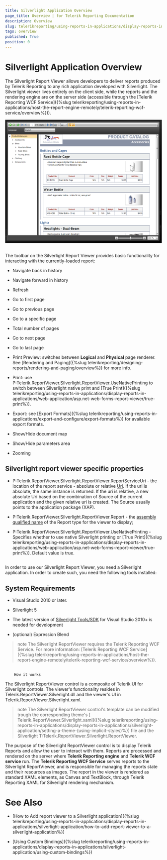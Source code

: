```yaml
---
title: Silverlight Application Overview
page_title: Overview | for Telerik Reporting Documentation
description: Overview
slug: telerikreporting/using-reports-in-applications/display-reports-in-applications/silverlight-application/overview
tags: overview
published: True
position: 0
---
```


# Silverlight Application Overview



The Silverlight Report Viewer allows developers to deliver reports produced by Telerik Reporting to any rich application
        developed with Silverlight. The Silverlight viewer lives entirely on the client side, while the reports and the rendering engine are on the server
        side (accessible through the [Telerik Reporting WCF Service]({%slug telerikreporting/using-reports-in-applications/host-the-report-engine-remotely/telerik-reporting-wcf-service/overview%})).
        
  ![](images/SilverlightViewer1.png)

## 

The toolbar on the Silverlight Report Viewer provides basic functionality for interacting with the currently-loaded report:

* Navigate back in history

* Navigate forward in history

* Refresh

* Go to first page

* Go to previous page

* Go to a specific page

* Total number of pages

* Go to next page

* Go to last page

* Print Preview: switches between __Logical__ and __Physical__ page renderer. See [Rendering and Paging]({%slug telerikreporting/designing-reports/rendering-and-paging/overview%}) for more info.
            

* Print: use P:Telerik.ReportViewer.Silverlight.ReportViewer.UseNativePrinting
              to switch between Silverlight native print and [True Print]({%slug telerikreporting/using-reports-in-applications/display-reports-in-applications/web-application/asp.net-web-forms-report-viewer/true-print%}).
            

* Export: see [Export Formats]({%slug telerikreporting/using-reports-in-applications/export-and-configure/export-formats%}) for available export formats.
            

* Show/Hide document map

* Show/Hide parameters area

* Zooming

## Silverlight report viewer specific properties

* P:Telerik.ReportViewer.Silverlight.ReportViewer.ReportServiceUri
              - the location of the report service - absolute or relative [Uri](http://msdn.microsoft.com/en-us/library/system.uri%28VS.95%29.aspx).
              If the uri is absolute, the same instance is returned. If the uri is relative,
              a new absolute Uri based on the combination of Source of the current application and the given relative uri is created. The Source usually points to the application package (XAP).
            

* P:Telerik.ReportViewer.Silverlight.ReportViewer.Report
              - the [assembly qualified name](http://msdn.microsoft.com/en-us/library/system.type.assemblyqualifiedname.aspx) of the Report type for the viewer to display;
            

* P:Telerik.ReportViewer.Silverlight.ReportViewer.UseNativePrinting
              - Specifies whether to use native Silverlight printing or [True Print]({%slug telerikreporting/using-reports-in-applications/display-reports-in-applications/web-application/asp.net-web-forms-report-viewer/true-print%}). Default value is true.
            

## 

In order to use our Silverlight Report Viewer, you need a Silverlight application. In order to create such, you need the following tools installed:

## System Requirements

* Visual Studio 2010 or later.

* Silverlight 5

* The latest version of [Silverlight Tools/SDK](http://silverlight.net/getstarted) for Visual Studio 2010+ is needed for development
            

* (optional) Expression Blend

>note The Silverlight ReportViewer requires the Telerik Reporting WCF Service. For more information: [Telerik Reporting WCF Service]({%slug telerikreporting/using-reports-in-applications/host-the-report-engine-remotely/telerik-reporting-wcf-service/overview%}).          


## 
        How it works
      

The Silverlight ReportViewer control is a composite of Telerik UI for Silverlight controls.
          The viewer's functionality resides in Telerik.ReportViewer.Silverlight.dll and the viewer's UI in Telerik.ReportViewer.Silverlight.xaml.
        

>note The Silverlight ReportViewer control's template can be modified trough the corresponding theme's [ Telerik.ReportViewer.Silverlight.xaml]({%slug telerikreporting/using-reports-in-applications/display-reports-in-applications/silverlight-application/setting-a-theme-(using-implicit-styles)%}) file            and the Silverlight T:Telerik.ReportViewer.Silverlight.ReportViewer.          


The purpose of the Silverlight ReportViewer control is to display Telerik Reports and allow the user to interact with them. 
          Reports are processed and rendered on the server where __Telerik Reporting engine__ and 
          __Telerik WCF service__ run. The __Telerik Reporting WCF Service__ serves reports
          to the Silverlight ReportViewer, and is responsible for managing the reports state and their resources as images.
          The report in the viewer is rendered as standard XAML elements, as Canvas and TextBlock,
          through Telerik Reporting XAML for Silverlight rendering mechanism.
        



# See Also

 * [How to Add report viewer to a Silverlight application]({%slug telerikreporting/using-reports-in-applications/display-reports-in-applications/silverlight-application/how-to-add-report-viewer-to-a-silverlight-application%})

 * [Using Custom Bindings]({%slug telerikreporting/using-reports-in-applications/display-reports-in-applications/silverlight-application/using-custom-bindings%})
